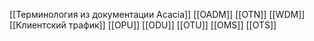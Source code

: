 [[Терминология из документации Acacia]]
[[OADM]]
[[OTN]]
[[WDM]]
[[Клиентский трафик]]
[[OPU]]
[[ODU]]
[[OTU]]
[[OMS]]
[[OTS]]


